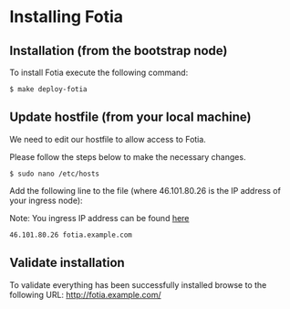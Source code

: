 # Installing Fotia

## Installation (from the bootstrap node)

To install Fotia execute the following command:

```
$ make deploy-fotia
```

## Update hostfile (from your local machine)

We need to edit our hostfile to allow access to Fotia.

Please follow the steps below to make the necessary changes.

```
$ sudo nano /etc/hosts
```

Add the following line to the file (where 46.101.80.26 is the IP address of your ingress node):

Note: You ingress IP address can be found [here](https://cloud.digitalocean.com/tags/google-developer-group-demo)

```
46.101.80.26 fotia.example.com
```

## Validate installation

To validate everything has been successfully installed browse to the following URL: <a href="http://fotia.example.com/" target="_blank">http://fotia.example.com/</a>